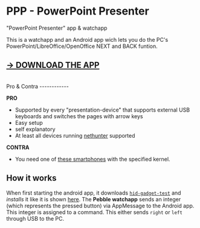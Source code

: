 # PPP - PowerPoint Presenter
"PowerPoint Presenter" app &amp; watchapp
<br>

This is a watchapp and an Android app wich lets you do the PC's PowerPoint/LibreOffice/OpenOffice NEXT and BACK funtion.


[→ DOWNLOAD THE APP](https://github.com/WuerfelDev/PPP/blob/master/android-debug.apk?raw=true)
-------------------

<br>
Pro & Contra
------------

<b>PRO</b>
- Supported by every "presentation-device" that supports external USB keyboards and switches the pages with arrow keys
- Easy setup
- self explanatory
- At least all devices running [nethunter](https://github.com/pelya/android-keyboard-gadget#installation) supported

<b>CONTRA</b>
- You need one of [these smartphones](https://github.com/pelya/android-keyboard-gadget#installation) with the specified kernel.




How it works
------------

When first starting the android app, it downloads [`hid-gadget-test`](https://github.com/pelya/android-keyboard-gadget) and <i>installs</i> it like it is shown [here](https://github.com/pelya/android-keyboard-gadget#scripting).
The <b>Pebble watchapp</b> sends an integer (which represents the pressed button) via AppMessage to the Android app. This integer is assigned to a command. This either sends `right` or `left` through USB to the PC.



